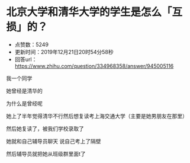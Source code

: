 # 北京大学和清华大学的学生是怎么「互损」的？
- 点赞数：5249
- 更新时间：2019年12月21日20时54分58秒
- 回答url：https://www.zhihu.com/question/334968358/answer/945005116
<body>
 <p data-pid="DsI9JGBs">我一个同学</p>
 <p data-pid="zOlnrsUu">她曾经是清华的</p>
 <p data-pid="TfGorjYW">为什么是曾经呢</p>
 <p data-pid="Kqdezn8x">她上了半年觉得清华不行然后想复读考上海交通大学（主要是她男朋友在那里）</p>
 <p data-pid="738i3Bh6">然后她复读了，被我们学校录取了</p>
 <p data-pid="GG4O9Yh-">她就和自己辅导员聊天 说自己考上了隔壁</p>
 <p data-pid="R5vYDAsK">然后辅导员就把她从班级群里面t了</p>
</body>